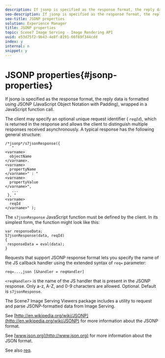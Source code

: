 ```yaml
---
description: If jsonp is specified as the response format, the reply data is formatted using JSONP (JavaScript Object Notation with Padding), wrapped in a JavaScript function call.
seo-description: If jsonp is specified as the response format, the reply data is formatted using JSONP (JavaScript Object Notation with Padding), wrapped in a JavaScript function call.
seo-title: JSONP properties
solution: Experience Manager
title: JSONP properties
topic: Scene7 Image Serving - Image Rendering API
uuid: e53d75f2-9b43-4e8f-8191-66f69f344cdd
index: y
internal: n
snippet: y
---
```


# JSONP properties{#jsonp-properties}

If jsonp is specified as the response format, the reply data is formatted using JSONP (JavaScript Object Notation with Padding), wrapped in a JavaScript function call.

 The client may specify an optional unique request identifier ( *`reqId`*), which is returned in the response and allows the client to distinguish multiple responses received asynchronously. A typical response has the following general structure:

```
/*jsonp*/s7jsonResponse({ 
   " 
<varname>
  objectName 
</varname>. 
<varname>
  propertyName 
</varname>" : " 
<varname>
  propertyValue 
</varname>", 
   ... 
 }, " 
<varname>
  reqId 
</varname>" );
```

The `s7jsonResponse` JavaScript function must be defined by the client. In its simplest form, the function might look like this:

```
var responseData; 
S7jsonResponse(data, reqId) 
{ 
 responseData = eval(data); 
}
```

Requests that support JSONP response format lets you specify the name of the JS callback handler using the extended syntax of `req=` parameter:

`req=...,json [&handler = reqHandler]`

`<reqHandler>` is the name of the JS handler that is present in the JSONP response. Only a-z, A-Z, and 0-9 characters are allowed. Optional. Default is `s7jsonResponse`.

The Scene7 Image Serving Viewers package includes a utility to request and parse JSONP-formatted data from Image Serving.

See [http://en.wikipedia.org/wiki/JSONP](http://en.wikipedia.org/wiki/JSONP) for more information about the JSONP format.

See [www.json.org](http://www.json.org) for more information about the JSON format.

See also [req](../../../../../../is-api/http-ref/image-serving-api-ref/c-http-protocol-reference/c-command-reference/r-req/r-req.md#reference-907cdb4a97034db7ad94695f25552e76). 

